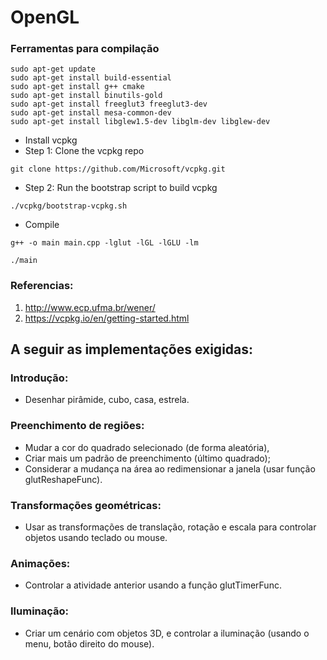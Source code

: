 # OpenGL

### Ferramentas para compilação

```
sudo apt-get update
sudo apt-get install build-essential
sudo apt-get install g++ cmake
sudo apt-get install binutils-gold
sudo apt-get install freeglut3 freeglut3-dev
sudo apt-get install mesa-common-dev
sudo apt-get install libglew1.5-dev libglm-dev libglew-dev

```

* Install vcpkg
* Step 1: Clone the vcpkg repo

``` 
git clone https://github.com/Microsoft/vcpkg.git

``` 

* Step 2: Run the bootstrap script to build vcpkg
``` 
./vcpkg/bootstrap-vcpkg.sh
``` 

* Compile
```
g++ -o main main.cpp -lglut -lGL -lGLU -lm
```
```
./main
```

### Referencias:
1. http://www.ecp.ufma.br/wener/
2. https://vcpkg.io/en/getting-started.html


## A seguir as implementações exigidas:

### Introdução:
- Desenhar pirâmide, cubo, casa, estrela.

### Preenchimento de regiões:
- Mudar a cor do quadrado selecionado (de forma aleatória), 
- Criar mais um padrão de preenchimento (último quadrado);
- Considerar a mudança na área ao redimensionar a janela (usar função glutReshapeFunc).

### Transformações geométricas:
- Usar as transformações de translação, rotação e escala para controlar objetos usando teclado ou mouse.

### Animações:
- Controlar a atividade anterior usando a função glutTimerFunc.

### Iluminação:
- Criar um cenário com objetos 3D, e controlar a iluminação (usando o menu, botão direito do mouse).